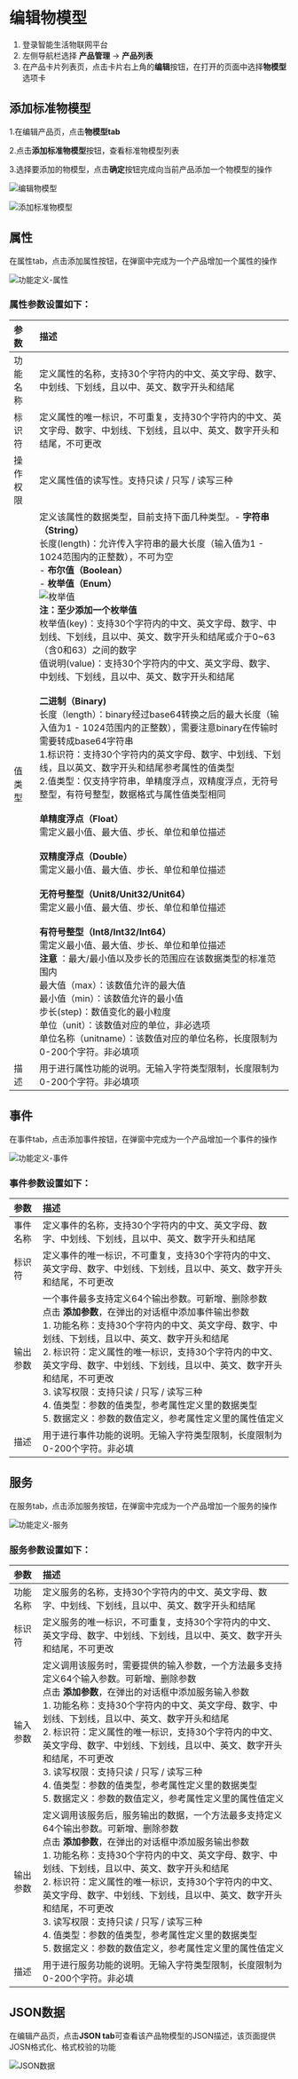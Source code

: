 # 编辑物模型

1. 登录智能生活物联网平台
2. 左侧导航栏选择 **产品管理** -> **产品列表**
3. 在产品卡片列表页，点击卡片右上角的**编辑**按钮，在打开的页面中选择**物模型**选项卡

 ## 添加标准物模型

1.在编辑产品页，点击**物模型tab**

2.点击**添加标准物模型**按钮，查看标准物模型列表

3.选择要添加的物模型，点击**确定**按钮完成向当前产品添加一个物模型的操作


![编辑物模型](../../../../../image/IoT/IoT-Estate/Product-Manager/Manage-ThingModel.png)


![添加标准物模型](../../../../../image/IoT/IoT-Estate/Product-Manager/Add-Standard-Model.png)

## 属性

在属性tab，点击添加属性按钮，在弹窗中完成为一个产品增加一个属性的操作

![功能定义-属性](../../../../../image/IoT/IoT-Estate/Product-Manager/Model-Property.png)

### 属性参数设置如下：

| 参数                  | 描述                 |
| :------------------- | :------------------- |
|功能名称 | 定义属性的名称，支持30个字符内的中文、英文字母、数字、中划线、下划线，且以中、英文、数字开头和结尾 |
|标识符  | 定义属性的唯一标识，不可重复，支持30个字符内的中文、英文字母、数字、中划线、下划线，且以中、英文、数字开头和结尾，不可更改 |
|操作权限 | 定义属性值的读写性。支持只读 / 只写 / 读写三种  |
|值类型 | 定义该属性的数据类型，目前支持下面几种类型。- **字符串（String）** <br/>长度(length)：允许传入字符串的最大长度（输入值为1 - 1024范围内的正整数），不可为空 <br/>- **布尔值（Boolean）** <br/>- **枚举值（Enum）**<br/>![枚举值](../../../../../image/IoT/IoT-Estate/Product-Manager/Property-Enum.png) <br/>**注：至少添加一个枚举值**<br/>枚举值(key)：支持30个字符内的中文、英文字母、数字、中划线、下划线，且以中、英文、数字开头和结尾或介于0~63（含0和63）之间的数字<br/>值说明(value)：支持30个字符内的中文、英文字母、数字、中划线、下划线，且以中、英文、数字开头和结尾<br/><br/> **二进制（Binary)**<br/>长度（length）：binary经过base64转换之后的最大长度（输入值为1 - 1024范围内的正整数），需要注意binary在传输时需要转成base64字符串<br/>1.标识符：支持30个字符内的英文字母、数字、中划线、下划线，且以英文、数字开头和结尾参考属性的值类型<br/>2.值类型：仅支持字符串，单精度浮点，双精度浮点，无符号整型，有符号整型，数据格式与属性值类型相同<br/> <br/> **单精度浮点（Float）** <br/>需定义最小值、最大值、步长、单位和单位描述  <br/>   <br/> **双精度浮点（Double）** <br/>需定义最小值、最大值、步长、单位和单位描述   <br/> <br/> **无符号整型（Unit8/Unit32/Unit64）** <br/>需定义最小值、最大值、步长、单位和单位描述<br/><br/> **有符号整型（Int8/Int32/Int64）** <br/>需定义最小值、最大值、步长、单位和单位描述<br/> **注意** ：最大/最小值以及步长的范围应在该数据类型的标准范围内 <br/> 最大值（max）：该数值允许的最大值	 <br/> 最小值（min）：该数值允许的最小值	 <br/> 步长(step)：数值变化的最小粒度<br/> 单位（unit）：该数值对应的单位，非必选项<br/> 单位名称（unitname）：该数值对应的单位名称，长度限制为0-200个字符。非必填项 |
|描述 | 用于进行属性功能的说明。无输入字符类型限制，长度限制为0-200个字符。非必填项 |

## 事件

在事件tab，点击添加事件按钮，在弹窗中完成为一个产品增加一个事件的操作

![功能定义-事件](../../../../../image/IoT/IoT-Estate/Product-Manager/Model-Event.png)

### 事件参数设置如下：

| 参数             | 描述                 |
| :------------------------- | :--------- |
|事件名称  | 定义事件的名称，支持30个字符内的中文、英文字母、数字、中划线、下划线，且以中、英文、数字开头和结尾 |
|标识符  | 定义事件的唯一标识，不可重复，支持30个字符内的中文、英文字母、数字、中划线、下划线，且以中、英文、数字开头和结尾，不可更改 |
|输出参数 | 一个事件最多支持定义64个输出参数。可新增、删除参数<br>点击 **添加参数**，在弹出的对话框中添加事件输出参数<br>1. 功能名称：支持30个字符内的中文、英文字母、数字、中划线、下划线，且以中、英文、数字开头和结尾<br>  2. 标识符：定义属性的唯一标识，支持30个字符内的中文、英文字母、数字、中划线、下划线，且以中、英文、数字开头和结尾，不可更改<br> 3. 读写权限：支持只读 / 只写 / 读写三种<br> 4. 值类型：参数的值类型，参考属性定义里的数据类型<br>  5. 数据定义：参数的数值定义，参考属性定义里的属性值定义 |
|描述 | 用于进行事件功能的说明。无输入字符类型限制，长度限制为0-200个字符。非必填 |

## 服务

在服务tab，点击添加服务按钮，在弹窗中完成为一个产品增加一个服务的操作

![功能定义-服务](../../../../../image/IoT/IoT-Estate/Product-Manager/Model-Service.png)

### 服务参数设置如下：

| 参数                  | 描述                 |
| :------------------- | :------------------- |
|功能名称  | 定义服务的名称，支持30个字符内的中文、英文字母、数字、中划线、下划线，且以中、英文、数字开头和结尾 |
|标识符  | 定义服务的唯一标识，不可重复，支持30个字符内的中文、英文字母、数字、中划线、下划线，且以中、英文、数字开头和结尾，不可更改 |
|输入参数 | 定义调用该服务时，需要提供的输入参数，一个方法最多支持定义64个输入参数。可新增、删除参数<br>点击 **添加参数**，在弹出的对话框中添加服务输入参数<br> 1. 功能名称：支持30个字符内的中文、英文字母、数字、中划线、下划线，且以中、英文、数字开头和结尾<br>  2. 标识符：定义属性的唯一标识，支持30个字符内的中文、英文字母、数字、中划线、下划线，且以中、英文、数字开头和结尾，不可更改<br> 3. 读写权限：支持只读 / 只写 / 读写三种<br> 4. 值类型：参数的值类型，参考属性定义里的数据类型<br>  5. 数据定义：参数的数值定义，参考属性定义里的属性值定义 |
|输出参数 | 定义调用该服务后，服务输出的数据，一个方法最多支持定义64个输出参数。可新增、删除参数<br>点击 **添加参数**，在弹出的对话框中添加服务输出参数<br>  1. 功能名称：支持30个字符内的中文、英文字母、数字、中划线、下划线，且以中、英文、数字开头和结尾<br>  2. 标识符：定义属性的唯一标识，支持30个字符内的中文、英文字母、数字、中划线、下划线，且以中、英文、数字开头和结尾，不可更改<br> 3. 读写权限：支持只读 / 只写 / 读写三种<br> 4. 值类型：参数的值类型，参考属性定义里的数据类型<br>  5. 数据定义：参数的数值定义，参考属性定义里的属性值定义 |
|描述 | 用于进行服务功能的说明。无输入字符类型限制，长度限制为0-200个字符。非必填 |

## JSON数据

在编辑产品页，点击**JSON tab**可查看该产品物模型的JSON描述，该页面提供JOSN格式化、格式校验的功能

![JSON数据](../../../../../image/IoT/IoT-Estate/Product-Manager/Model-Json.png)
